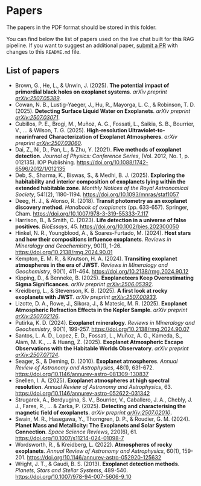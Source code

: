# Papers
The papers in the PDF format should be stored in this folder.

You can find below the list of papers used on the live chat built for this RAG pipeline. If you want to suggest an additional paper, [submit a PR](https://github.com/edgareler/rag-exoplanets-backend/pulls) with changes to this `README.md` file.

## List of papers
- Brown, G., He, L., & Unwin, J. (2025). **The potential impact of primordial black holes on exoplanet systems**. *arXiv preprint [arXiv:2507.05389](https://arxiv.org/abs/2507.05389)*.
- Cowan, N. B., Lustig-Yaeger, J., Hu, R., Mayorga, L. C., & Robinson, T. D. (2025). **Detecting Surface Liquid Water on Exoplanets**. *arXiv preprint [arXiv:2507.03071](https://arxiv.org/abs/2507.03071)*.
- Cubillos, P. E., Brogi, M., Muñoz, A. G., Fossati, L., Saikia, S. B., Bourrier, V., ... & Wilson, T. G. (2025). **High-resolution Ultraviolet-to-nearinfrared Characterization of Exoplanet Atmospheres**. *arXiv preprint [arXiv:2507.03060](https://arxiv.org/abs/2507.03060)*.
- Dai, Z., Ni, D., Pan, L., & Zhu, Y. (2021). **Five methods of exoplanet detection**. *Journal of Physics: Conference Series*, (Vol. 2012, No. 1, p. 012135). IOP Publishing. https://doi.org/10.1088/1742-6596/2012/1/012135
- Deb, S., Sharma, K., Biswas, S., & Medhi, B. J. (2025). **Exploring the habitability and interior composition of exoplanets lying within the extended habitable zone**. *Monthly Notices of the Royal Astronomical Society*, 541(2), 1180-1194. https://doi.org/10.1093/mnras/staf1057
- Deeg, H. J., & Alonso, R. (2018). **Transit photometry as an exoplanet discovery method**. *Handbook of exoplanets* (pp. 633-657). Springer, Cham. https://doi.org/10.1007/978-3-319-55333-7_117
- Harrison, B., & Smith, C. (2023). **Life detection in a universe of false positives**. *BioEssays*, 45. https://doi.org/10.1002/bies.202300050
- Hinkel, N. R., Youngblood, A., & Soares-Furtado, M. (2024). **Host stars and how their compositions influence exoplanets**. *Reviews in Mineralogy and Geochemistry*, 90(1), 1-26. https://doi.org/10.2138/rmg.2024.90.01
- Kempton, E. M. R., & Knutson, H. A. (2024). **Transiting exoplanet atmospheres in the era of JWST**. *Reviews in Mineralogy and Geochemistry*, 90(1), 411-464. https://doi.org/10.2138/rmg.2024.90.12
- Kipping, D., & Benneke, B. (2025). **Exoplaneteers Keep Overestimating Sigma Significances**. *arXiv preprint [arXiv:2506.05392](https://arxiv.org/abs/2506.05392)*.
- Kreidberg, L., & Stevenson, K. B. (2025). **A first look at rocky exoplanets with JWST**. *arXiv preprint [arXiv:2507.00933](https://arxiv.org/abs/2507.00933)*.
- Lizotte, D. A., Rowe, J., Sikora, J., & Matesic, M. R. (2025). **Exoplanet Atmospheric Refraction Effects in the Kepler Sample**. *arXiv preprint [arXiv:2507.02126](https://arxiv.org/abs/2507.02126)*.
- Putirka, K. D. (2024). **Exoplanet mineralogy**. *Reviews in Mineralogy and Geochemistry*, 90(1), 199-257. https://doi.org/10.2138/rmg.2024.90.07
- Santos, L. A. D., Lopez, E. D., Fossati, L., Muñoz, A. G., Kameda, S., Alam, M. K., ... & Huang, Z. (2025). **Exoplanet Atmospheric Escape Observations with the Habitable Worlds Observatory**. *arXiv preprint [arXiv:2507.07124](https://arxiv.org/abs/2507.07124)*.
- Seager, S., & Deming, D. (2010). **Exoplanet atmospheres**. *Annual Review of Astronomy and Astrophysics*, 48(1), 631-672. https://doi.org/10.1146/annurev-astro-081309-130837
- Snellen, I. A. (2025). **Exoplanet atmospheres at high spectral resolution**. *Annual Review of Astronomy and Astrophysics*, 63. https://doi.org/10.1146/annurev-astro-052622-031342
- Strugarek, A., Berdyugina, S. V., Bourrier, V., Caballero, J. A., Chebly, J. J., Fares, R., ... & Zarka, P. (2025). **Detecting and characterising the magnetic field of exoplanets**. *arXiv preprint [arXiv:2507.02010](https://arxiv.org/abs/2507.02010)*.
- Swain, M. R., Hasegawa, Y., Thorngren, D. P., & Roudier, G. M. (2024). **Planet Mass and Metallicity: The Exoplanets and Solar System Connection**. *Space Science Reviews*, 220(6), 61. https://doi.org/10.1007/s11214-024-01098-7
- Wordsworth, R., & Kreidberg, L. (2022). **Atmospheres of rocky exoplanets**. *Annual Review of Astronomy and Astrophysics*, 60(1), 159-201. https://doi.org/10.1146/annurev-astro-052920-125632
- Wright, J. T., & Gaudi, B. S. (2013). **Exoplanet detection methods**. *Planets, Stars and Stellar Systems*, 489-540. https://doi.org/10.1007/978-94-007-5606-9_10
